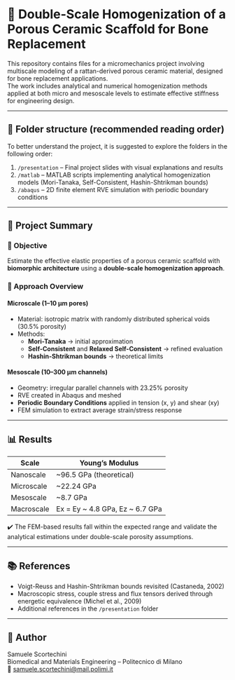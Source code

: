 # 🦴 Double-Scale Homogenization of a Porous Ceramic Scaffold for Bone Replacement

This repository contains files for a micromechanics project involving multiscale modeling of a rattan-derived porous ceramic material, designed for bone replacement applications.  
The work includes analytical and numerical homogenization methods applied at both micro and mesoscale levels to estimate effective stiffness for engineering design.

---

## 📂 Folder structure (recommended reading order)

To better understand the project, it is suggested to explore the folders in the following order:

1. `/presentation` – Final project slides with visual explanations and results  
2. `/matlab` – MATLAB scripts implementing analytical homogenization models (Mori-Tanaka, Self-Consistent, Hashin-Shtrikman bounds)  
3. `/abaqus` – 2D finite element RVE simulation with periodic boundary conditions

---

## 🧪 Project Summary

### 📌 Objective
Estimate the effective elastic properties of a porous ceramic scaffold with **biomorphic architecture** using a **double-scale homogenization approach**.

### 🔬 Approach Overview

#### **Microscale (1–10 μm pores)**
- Material: isotropic matrix with randomly distributed spherical voids (30.5% porosity)
- Methods:
  - **Mori-Tanaka** → initial approximation
  - **Self-Consistent** and **Relaxed Self-Consistent** → refined evaluation
  - **Hashin-Shtrikman bounds** → theoretical limits

#### **Mesoscale (10–300 μm channels)**
- Geometry: irregular parallel channels with 23.25% porosity
- RVE created in Abaqus and meshed
- **Periodic Boundary Conditions** applied in tension (x, y) and shear (xy)
- FEM simulation to extract average strain/stress response

---

## 📊 Results

| Scale      | Young’s Modulus                 |
|------------|---------------------------------|
| Nanoscale  | ~96.5 GPa (theoretical)         |
| Microscale | ~22.24 GPa                      |
| Mesoscale  | ~8.7 GPa                        |
| Macroscale | Ex = Ey ~ 4.8 GPa, Ez ~ 6.7 GPa |

✔️ The FEM-based results fall within the expected range and validate the analytical estimations under double-scale porosity assumptions.

---

## 📚 References

- Voigt-Reuss and Hashin-Shtrikman bounds revisited (Castaneda, 2002)  
- Macroscopic stress, couple stress and flux tensors derived through energetic equivalence (Michel et al., 2009)  
- Additional references in the `/presentation` folder

---

## 👤 Author

Samuele Scortechini  
Biomedical and Materials Engineering – Politecnico di Milano  
📧 samuele.scortechini@mail.polimi.it
